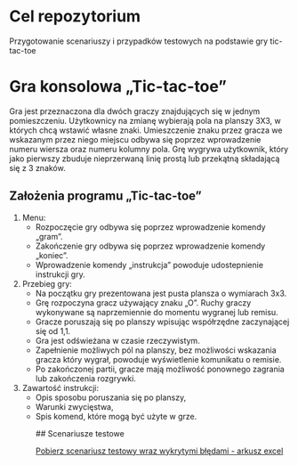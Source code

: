 # Cel repozytorium

Przygotowanie scenariuszy i przypadków testowych na podstawie gry tic-tac-toe 

# Gra konsolowa „Tic-tac-toe”
Gra jest przeznaczona dla dwóch graczy znajdujących się w jednym pomieszczeniu. Użytkownicy na zmianę wybierają pola na planszy 3X3, w których chcą wstawić własne znaki. Umieszczenie znaku przez gracza we wskazanym przez niego miejscu odbywa się poprzez wprowadzenie numeru wiersza oraz numeru kolumny pola. Grę wygrywa użytkownik, który jako pierwszy zbuduje nieprzerwaną linię prostą lub przekątną składającą się z 3 znaków.


## Założenia programu „Tic-tac-toe”
<ol>
  <li>Menu:
    <ul>
      <li>Rozpoczęcie gry odbywa się poprzez wprowadzenie komendy „gram”.</li>
      <li>Zakończenie gry odbywa się poprzez wprowadzenie komendy „koniec”.</li>
      <li>Wprowadzenie komendy „instrukcja” powoduje udostepnienie instrukcji gry.</li>
   </ul>
  </li>
  <li>Przebieg gry:
    <ul>
     <li>Na początku gry prezentowana jest pusta plansza o wymiarach 3x3.</li>
     <li>Grę rozpoczyna gracz używający znaku „O”. Ruchy graczy wykonywane są naprzemiennie do momentu wygranej lub remisu. </li>
     <li>Gracze poruszają się po planszy wpisując współrzędne zaczynającej się od 1,1.</li>
     <li>Gra jest odświeżana w czasie rzeczywistym.</li>
     <li>Zapełnienie możliwych pól na planszy, bez możliwości wskazania gracza który wygrał, powoduje wyświetlenie komunikatu o remisie.</li>
     <li>Po zakończonej partii, gracze mają możliwość ponownego zagrania lub zakończenia rozgrywki. </li>
    </ul>
  </li>
  <li>Zawartość instrukcji:
    <ul>
      <li>Opis sposobu poruszania się po planszy,</li>
      <li>Warunki zwycięstwa,</li>
      <li>Spis komend, które mogą być użyte w grze. </li>
    </ul>
  </li>
<ol>
 ## Scenariusze testowe
 
<a href="\doc\test scenarios\tic_tac_toe.xlsx" download="docs/test scenarios/make_transfer.xlsx">Pobierz scenariusz testowy wraz wykrytymi błędami - arkusz excel</a>
